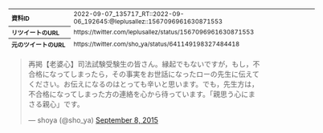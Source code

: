 <table style="font-size: 9pt; width: 610px; margin-bottom: 20px; height: 80px;">
<tbody>
    <tr>
        <th align=left>資料ID</th>
        <td align=left>2022-09-07_135717_RT::2022-09-06_192645:@leplusallez::1567096961630871553</td>
    </tr>
    <tr>
        <th align=left>リツイートのURL</th>
        <td align=left>https://twitter.com/leplusallez/status/1567096961630871553</td>
    </tr>
    <tr>
        <th align=left>元のツイートのURL</th>
        <td align=left>https://twitter.com/sho_ya/status/641149198327484418</td>
    </tr>
    <tr>
        <th align=left>リツイートしたアカウント</th>
        <td align=left>@leplusallez</td>
    </tr>
    <tr>
        <th align=left>元のツイートのアカウント</th>
        <td align=left>@sho_ya</td>
    </tr>
    <tr>
        <th align=left>リツイートしたユーザ名</th>
        <td align=left>浜木綿弁右衛門</td>
    </tr>
    <tr>
        <th align=left>元のツイートのユーザ名</th>
        <td align=left>shoya</td>
    </tr>
    <tr>
        <th align=left>ツイートの記録日時</th>
        <td align=left>2022-09-07_135717_</td>
    </tr>
</tbody>
</table>
<blockquote class="twitter-tweet" data-width="450"  data-lang="ja"><p lang="ja" dir="ltr">再掲【老婆心】司法試験受験生の皆さん。縁起でもないですが，もし，不合格になってしまったら，その事実をお世話になったローの先生に伝えてください。お伝えになるのはとっても辛いと思います。でも，先生方は，不合格になってしまった方の連絡を心から待っています。「親思う心にまさる親心」です。</p>&mdash; shoya (@sho_ya) <a href="https://twitter.com/sho_ya/status/641149198327484418?ref_src=twsrc%5Etfw">September 8, 2015</a></blockquote>
<script async src="https://platform.twitter.com/widgets.js" charset="utf-8"></script>


